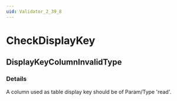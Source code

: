 ```yaml
---
uid: Validator_2_39_8
---
```


# CheckDisplayKey

## DisplayKeyColumnInvalidType

<!-- Description, Properties, ... sections are auto-generated. -->
<!-- REPLACE ME AUTO-GENERATION -->

### Details

A column used as table display key should be of Param/Type 'read'.

<!-- Uncomment to add example code -->
<!--### Example code-->
